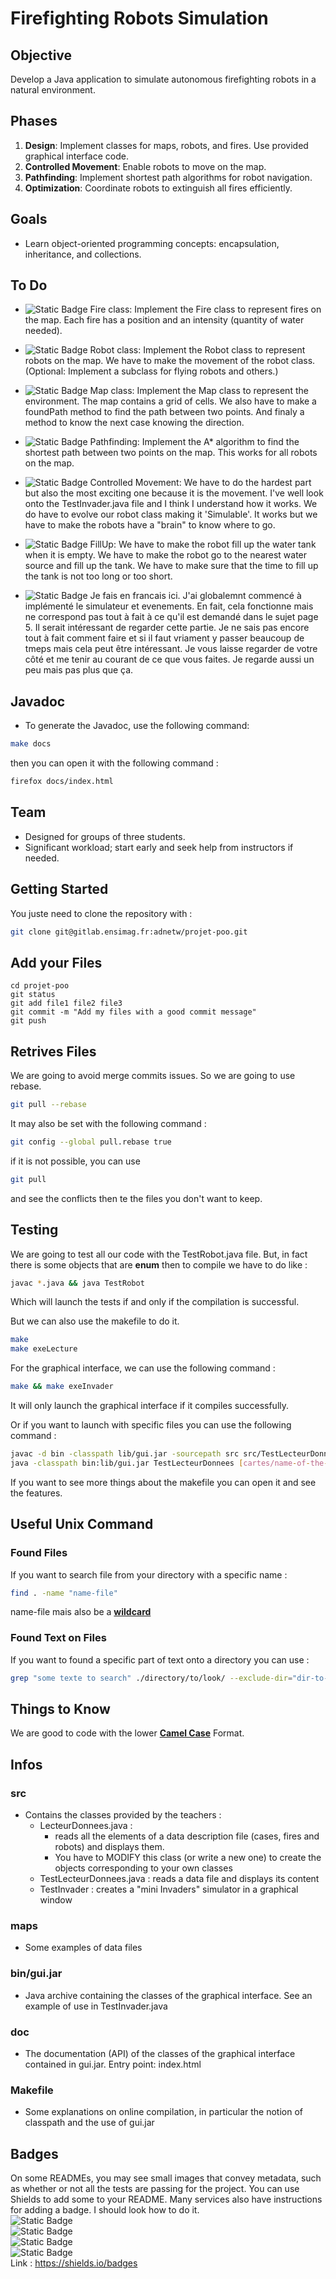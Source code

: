# Firefighting Robots Simulation

## Objective
Develop a Java application to simulate autonomous firefighting robots in a natural environment.


## Phases
1. **Design**: Implement classes for maps, robots, and fires. Use provided graphical interface code.
2. **Controlled Movement**: Enable robots to move on the map.
3. **Pathfinding**: Implement shortest path algorithms for robot navigation.
4. **Optimization**: Coordinate robots to extinguish all fires efficiently.

## Goals
- Learn object-oriented programming concepts: encapsulation, inheritance, and collections.

## To Do
- ![Static Badge](https://img.shields.io/badge/Fire-SUCCES-green) Fire class: Implement the Fire class to represent fires on the map. Each fire has a position and an intensity (quantity of water needed).
- ![Static Badge](https://img.shields.io/badge/Robot-SUCCES-green) Robot class: Implement the Robot class to represent robots on the map. We have to make the movement of the robot class. (Optional: Implement a subclass for flying robots and others.)
- ![Static Badge](https://img.shields.io/badge/Map-SUCCES-green) Map class: Implement the Map class to represent the environment. The map contains a grid of cells. We also have to make a foundPath method to find the path between two points. And finaly a method to know the next case knowing the direction.
- ![Static Badge](https://img.shields.io/badge/Pathfinding-SUCCES-green) Pathfinding: Implement the A* algorithm to find the shortest path between two points on the map. This works for all robots on the map.

- ![Static Badge](https://img.shields.io/badge/ControlledMovement-SUCCES-green) Controlled Movement: We have to do the hardest part but also the most exciting one because it is the movement. I've well look onto the TestInvader.java file and I think I understand how it works. We do have to evolve our robot class making it 'Simulable'. It works but we have to make the robots have a "brain" to know where to go. 

- ![Static Badge](https://img.shields.io/badge/FillUp-SUCCES-green) FillUp: We have to make the robot fill up the water tank when it is empty. We have to make the robot go to the nearest water source and fill up the tank. We have to make sure that the time to fill up the tank is not too long or too short.

- ![Static Badge](https://img.shields.io/badge/Simulateur-FAILED-red) Je fais en francais ici. J'ai globalemnt commencé à implémenté le simulateur et evenements. En fait, cela fonctionne mais ne correspond pas tout à fait à ce qu'il est demandé dans le sujet page 5. Il serait intéressant de regarder cette partie. Je ne sais pas encore tout à fait comment faire et si il faut vriament y passer beaucoup de tmeps mais cela peut être intéressant. Je vous laisse regarder de votre côté et me tenir au courant de ce que vous faites. Je regarde aussi un peu mais pas plus que ça. 



## Javadoc
- To generate the Javadoc, use the following command:
```bash
make docs
```
then you can open it with the following command : 
```bash
firefox docs/index.html
```

## Team
- Designed for groups of three students.
- Significant workload; start early and seek help from instructors if needed.


## Getting Started

You juste need to clone the repository with : 
```bash
git clone git@gitlab.ensimag.fr:adnetw/projet-poo.git
```

## Add your Files

```
cd projet-poo
git status 
git add file1 file2 file3 
git commit -m "Add my files with a good commit message"
git push
```
## Retrives Files
We are going to avoid merge commits issues. So we are going to use rebase.
```bash
git pull --rebase
```
It may also be set with the following command : 
```bash
git config --global pull.rebase true
```

if it is not possible, you can use 
```bash
git pull
```
and see the conflicts then te the files you don't want to keep.

## Testing
We are going to test all our code with the TestRobot.java file. But, in fact there is some objects that are **enum** then to compile we have to do like : 
```bash
javac *.java && java TestRobot
```
Which will launch the tests if and only if the compilation is successful.

But we can also use the makefile to do it. 
```bash
make
make exeLecture
```

For the graphical interface, we can use the following command : 
```bash
make && make exeInvader
```
It will only launch the graphical interface if it compiles successfully.

Or if you want to launch with specific files you can use the following command : 
```bash
javac -d bin -classpath lib/gui.jar -sourcepath src src/TestLecteurDonnees.java && \
java -classpath bin:lib/gui.jar TestLecteurDonnees [cartes/name-of-the-map] [-v/nothing (for verbose)]
```

If you want to see more things about the makefile you can open it and see the features.

## Useful Unix Command

### Found Files
If you want to search file from your directory with a specific name : 
```bash
find . -name "name-file"
```
name-file mais also be a [**wildcard**](https://tldp.org/LDP/GNU-Linux-Tools-Summary/html/x11655.htm)

### Found Text on Files
If you want to found a specific part of text onto a directory you can use :
```bash
grep "some texte to search" ./directory/to/look/ --exclude-dir="dir-to-exclude" --include="*.java" -rIl
```

## Things to Know
We are good to code with the lower [**Camel Case**](https://en.wikipedia.org/wiki/Camel_case) Format.

## Infos 
### src 
- Contains the classes provided by the teachers :
  - LecteurDonnees.java : 
    - reads all the elements of a data description file (cases, fires and robots) and displays them.
    - You have to MODIFY this class (or write a new one) to create the objects corresponding to your own classes
  - TestLecteurDonnees.java : reads a data file and displays its content
  - TestInvader : creates a "mini Invaders" simulator in a graphical window
### maps
- Some examples of data files
### bin/gui.jar
- Java archive containing the classes of the graphical interface. See an example of use in TestInvader.java
### doc
- The documentation (API) of the classes of the graphical interface contained in gui.jar. Entry point: index.html
### Makefile 
- Some explanations on online compilation, in particular the notion of classpath and the use of gui.jar

## Badges
On some READMEs, you may see small images that convey metadata, such as whether or not all the tests are passing for the project. You can use Shields to add some to your README. Many services also have instructions for adding a badge. I should look how to do it.\
![Static Badge](https://img.shields.io/badge/test1-PASSED-green)\
![Static Badge](https://img.shields.io/badge/test2-FAILED-red)\
![Static Badge](https://img.shields.io/badge/test3-FAILED-red)\
![Static Badge](https://img.shields.io/badge/test4-PASSED-green)\
Link : https://shields.io/badges

